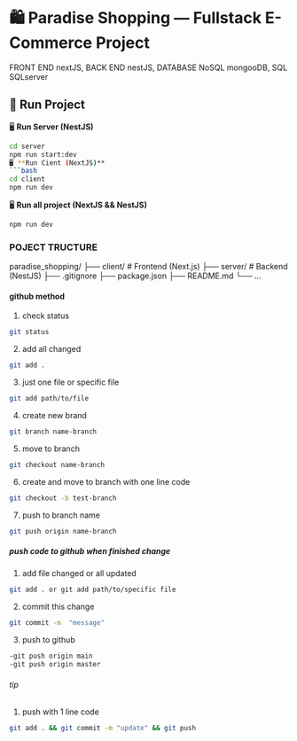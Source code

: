 # 🛍️ Paradise Shopping — Fullstack E-Commerce Project

FRONT END nextJS, BACK END nestJS, DATABASE NoSQL mongooDB, SQL SQLserver

## 🚀 Run Project

🖥️ **Run Server (NestJS)**

````bash
cd server
npm run start:dev
🖥️ **Run Cient (NextJS)**
```bash
cd client
npm run dev
````

🖥️ **Run all project (NextJS && NestJS)**

```bash
npm run dev
```

### POJECT TRUCTURE

paradise_shopping/
├── client/ # Frontend (Next.js)
├── server/ # Backend (NestJS)
├── .gitignore
├── package.json
├── README.md
└── ...

#### github method

1. check status

```bash
git status
```

2. add all changed

```bash
git add .
```

3. just one file or specific file

```bash
git add path/to/file
```

4. create new brand

```bash
git branch name-branch
```

5. move to branch

```bash
git checkout name-branch
```

6. create and move to branch with one line code

```bash
git checkout -b test-branch
```

7. push to branch name

```bash
git push origin name-branch
```

##### push code to github when finished change

1. add file changed or all updated

```bash
git add . or git add path/to/specific file
```

2. commit this change

```bash
git commit -m  "message"
```

3. push to github

```bash
-git push origin main
-git push origin master
```

###### tip

1. push with 1 line code

```bash
git add . && git commit -m "update" && git push
```

